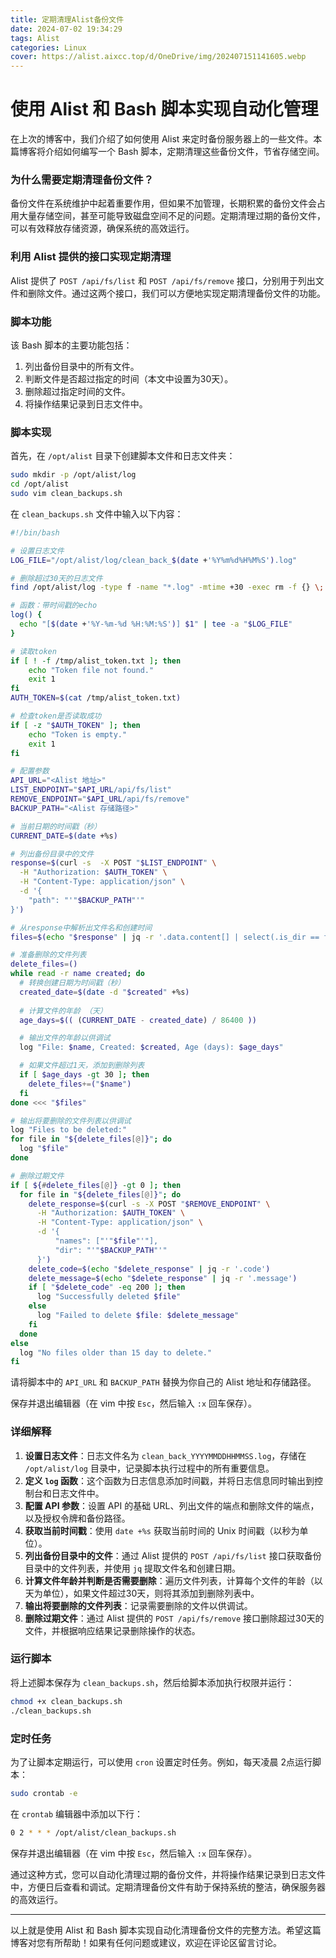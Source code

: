 ```yaml
---
title: 定期清理Alist备份文件
date: 2024-07-02 19:34:29
tags: Alist
categories: Linux
cover: https://alist.aixcc.top/d/OneDrive/img/202407151141605.webp
---
```


# 使用 Alist 和 Bash 脚本实现自动化管理

在上次的博客中，我们介绍了如何使用 Alist 来定时备份服务器上的一些文件。本篇博客将介绍如何编写一个 Bash 脚本，定期清理这些备份文件，节省存储空间。

### 为什么需要定期清理备份文件？

备份文件在系统维护中起着重要作用，但如果不加管理，长期积累的备份文件会占用大量存储空间，甚至可能导致磁盘空间不足的问题。定期清理过期的备份文件，可以有效释放存储资源，确保系统的高效运行。

### 利用 Alist 提供的接口实现定期清理

Alist 提供了 `POST /api/fs/list` 和 `POST /api/fs/remove` 接口，分别用于列出文件和删除文件。通过这两个接口，我们可以方便地实现定期清理备份文件的功能。

### 脚本功能

该 Bash 脚本的主要功能包括：

1. 列出备份目录中的所有文件。
2. 判断文件是否超过指定的时间（本文中设置为30天）。
3. 删除超过指定时间的文件。
4. 将操作结果记录到日志文件中。

### 脚本实现

首先，在 `/opt/alist` 目录下创建脚本文件和日志文件夹：

```bash
sudo mkdir -p /opt/alist/log
cd /opt/alist
sudo vim clean_backups.sh
```

在 `clean_backups.sh` 文件中输入以下内容：

```bash
#!/bin/bash

# 设置日志文件
LOG_FILE="/opt/alist/log/clean_back_$(date +'%Y%m%d%H%M%S').log"

# 删除超过30天的日志文件
find /opt/alist/log -type f -name "*.log" -mtime +30 -exec rm -f {} \;

# 函数：带时间戳的echo
log() {
  echo "[$(date +'%Y-%m-%d %H:%M:%S')] $1" | tee -a "$LOG_FILE"
}

# 读取token
if [ ! -f /tmp/alist_token.txt ]; then
    echo "Token file not found."
    exit 1
fi
AUTH_TOKEN=$(cat /tmp/alist_token.txt)

# 检查token是否读取成功
if [ -z "$AUTH_TOKEN" ]; then
    echo "Token is empty."
    exit 1
fi

# 配置参数
API_URL="<Alist 地址>"
LIST_ENDPOINT="$API_URL/api/fs/list"
REMOVE_ENDPOINT="$API_URL/api/fs/remove"
BACKUP_PATH="<Alist 存储路径>"

# 当前日期的时间戳（秒）
CURRENT_DATE=$(date +%s)

# 列出备份目录中的文件
response=$(curl -s  -X POST "$LIST_ENDPOINT" \
  -H "Authorization: $AUTH_TOKEN" \
  -H "Content-Type: application/json" \
  -d '{
    "path": "'"$BACKUP_PATH"'"
}')

# 从response中解析出文件名和创建时间
files=$(echo "$response" | jq -r '.data.content[] | select(.is_dir == false) | "\(.name) \(.created)"')

# 准备删除的文件列表
delete_files=()
while read -r name created; do
  # 转换创建日期为时间戳（秒）
  created_date=$(date -d "$created" +%s)
  
  # 计算文件的年龄 （天）
  age_days=$(( (CURRENT_DATE - created_date) / 86400 ))

  # 输出文件的年龄以供调试
  log "File: $name, Created: $created, Age (days): $age_days"

  # 如果文件超过1天，添加到删除列表
  if [ $age_days -gt 30 ]; then
    delete_files+=("$name")
  fi
done <<< "$files"

# 输出将要删除的文件列表以供调试
log "Files to be deleted:"
for file in "${delete_files[@]}"; do
  log "$file"
done

# 删除过期文件
if [ ${#delete_files[@]} -gt 0 ]; then
  for file in "${delete_files[@]}"; do
    delete_response=$(curl -s -X POST "$REMOVE_ENDPOINT" \
      -H "Authorization: $AUTH_TOKEN" \
      -H "Content-Type: application/json" \
      -d '{
          "names": ["'"$file"'"],
          "dir": "'"$BACKUP_PATH"'"
      }')
    delete_code=$(echo "$delete_response" | jq -r '.code')
    delete_message=$(echo "$delete_response" | jq -r '.message')
    if [ "$delete_code" -eq 200 ]; then
      log "Successfully deleted $file"
    else
      log "Failed to delete $file: $delete_message"
    fi
  done
else
  log "No files older than 15 day to delete."
fi
```

请将脚本中的 `API_URL` 和 `BACKUP_PATH` 替换为你自己的 Alist 地址和存储路径。

保存并退出编辑器（在 vim 中按 `Esc`，然后输入 `:x` 回车保存）。

### 详细解释

1. **设置日志文件**：日志文件名为 `clean_back_YYYYMMDDHHMMSS.log`，存储在 `/opt/alist/log` 目录中，记录脚本执行过程中的所有重要信息。
2. **定义 `log` 函数**：这个函数为日志信息添加时间戳，并将日志信息同时输出到控制台和日志文件中。
3. **配置 API 参数**：设置 API 的基础 URL、列出文件的端点和删除文件的端点，以及授权令牌和备份路径。
4. **获取当前时间戳**：使用 `date +%s` 获取当前时间的 Unix 时间戳（以秒为单位）。
5. **列出备份目录中的文件**：通过 Alist 提供的 `POST /api/fs/list` 接口获取备份目录中的文件列表，并使用 `jq` 提取文件名和创建日期。
6. **计算文件年龄并判断是否需要删除**：遍历文件列表，计算每个文件的年龄（以天为单位），如果文件超过30天，则将其添加到删除列表中。
7. **输出将要删除的文件列表**：记录需要删除的文件以供调试。
8. **删除过期文件**：通过 Alist 提供的 `POST /api/fs/remove` 接口删除超过30天的文件，并根据响应结果记录删除操作的状态。

### 运行脚本

将上述脚本保存为 `clean_backups.sh`，然后给脚本添加执行权限并运行：
```bash
chmod +x clean_backups.sh
./clean_backups.sh
```

### 定时任务

为了让脚本定期运行，可以使用 `cron` 设置定时任务。例如，每天凌晨 2点运行脚本：

```bash
sudo crontab -e
```

在 `crontab` 编辑器中添加以下行：

```bash
0 2 * * * /opt/alist/clean_backups.sh
```

保存并退出编辑器（在 vim 中按 `Esc`，然后输入 `:x` 回车保存）。

通过这种方式，您可以自动化清理过期的备份文件，并将操作结果记录到日志文件中，方便日后查看和调试。定期清理备份文件有助于保持系统的整洁，确保服务器的高效运行。

------

以上就是使用 Alist 和 Bash 脚本实现自动化清理备份文件的完整方法。希望这篇博客对您有所帮助！如果有任何问题或建议，欢迎在评论区留言讨论。
